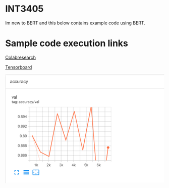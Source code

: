 # INT3405

Im new to BERT and this below contains example code using BERT.


# Sample code execution links

[Colabresearch](https://colab.research.google.com/drive/13drW9OCIo9uvuVqHRYKeRaiVIHz9ucQJ?usp=sharing "Colabresearch")

[Tensorboard](https://tensorboard.dev/experiment/kWAnjYQzT4Sgyn7wdCAGdg/#scalars "Tensorboard")

![alt text](https://github.com/taolati20011/INT3405/blob/main/accuracy.png)
